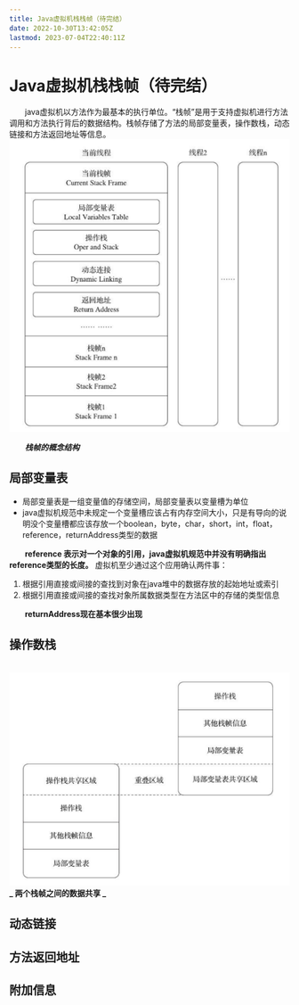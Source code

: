 ```yaml
---
title: Java虚拟机栈栈帧（待完结）
date: 2022-10-30T13:42:05Z
lastmod: 2023-07-04T22:40:11Z
---
```


# Java虚拟机栈栈帧（待完结）

　　java虚拟机以方法作为最基本的执行单位。“栈帧”是用于支持虚拟机进行方法调用和方法执行背后的数据结构。栈帧存储了方法的局部变量表，操作数栈，动态链接和方法返回地址等信息。  
​![image.png](assets/net-img-1631431982904-ce964c3b-4c64-4915-84a9-a3799dd2cf92-20230330213415-i9cgn1s.png)

　　***栈帧的概念结构***

## 局部变量表

- 局部变量表是一组变量值的存储空间，局部变量表以变量槽为单位
- java虚拟机规范中未规定一个变量槽应该占有内存空间大小，只是有导向的说明没个变量槽都应该存放一个boolean，byte，char，short，int，float，reference，returnAddress类型的数据

　　**reference 表示对一个对象的引用，java虚拟机规范中并没有明确指出reference类型的长度。**
虚拟机至少通过这个应用确认两件事：

1. 根据引用直接或间接的查找到对象在java堆中的数据存放的起始地址或索引
2. 根据引用直接或间接的查找对象所属数据类型在方法区中的存储的类型信息

　　**returnAddress现在基本很少出现**

## 操作数栈

　　![image.png](assets/net-img-1631436389678-e6910ed9-8e3c-4d73-93bf-362566a4ebb0-20230330213421-crfgpeh.png)
**_ 两个栈帧之间的数据共享  _**

## 动态链接

## 方法返回地址

## 附加信息
